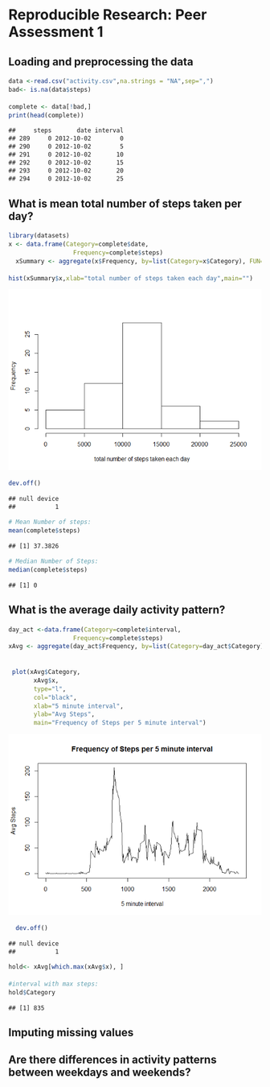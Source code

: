 # Reproducible Research: Peer Assessment 1


## Loading and preprocessing the data

```r
data <-read.csv("activity.csv",na.strings = "NA",sep=",")
bad<- is.na(data$steps)

complete <- data[!bad,]
print(head(complete))
```

```
##     steps       date interval
## 289     0 2012-10-02        0
## 290     0 2012-10-02        5
## 291     0 2012-10-02       10
## 292     0 2012-10-02       15
## 293     0 2012-10-02       20
## 294     0 2012-10-02       25
```


## What is mean total number of steps taken per day?

```r
library(datasets)
x <- data.frame(Category=complete$date, 
                  Frequency=complete$steps)
  xSummary <- aggregate(x$Frequency, by=list(Category=x$Category), FUN=sum)

hist(xSummary$x,xlab="total number of steps taken each day",main="")
```

![](PA1_template_files/figure-html/unnamed-chunk-2-1.png) 

```r
dev.off()
```

```
## null device 
##           1
```

```r
# Mean Number of steps:
mean(complete$steps)
```

```
## [1] 37.3826
```

```r
# Median Number of Steps:
median(complete$steps)
```

```
## [1] 0
```
## What is the average daily activity pattern?

```r
day_act <-data.frame(Category=complete$interval, 
                  Frequency=complete$steps)
xAvg <- aggregate(day_act$Frequency, by=list(Category=day_act$Category), FUN=mean)


 plot(xAvg$Category,
       xAvg$x,        
       type="l",
       col="black", 
       xlab="5 minute interval", 
       ylab="Avg Steps", 
       main="Frequency of Steps per 5 minute interval")
```

![](PA1_template_files/figure-html/unnamed-chunk-3-1.png) 

```r
  dev.off()
```

```
## null device 
##           1
```

```r
hold<- xAvg[which.max(xAvg$x), ]

#interval with max steps:
hold$Category
```

```
## [1] 835
```
## Imputing missing values



## Are there differences in activity patterns between weekdays and weekends?
